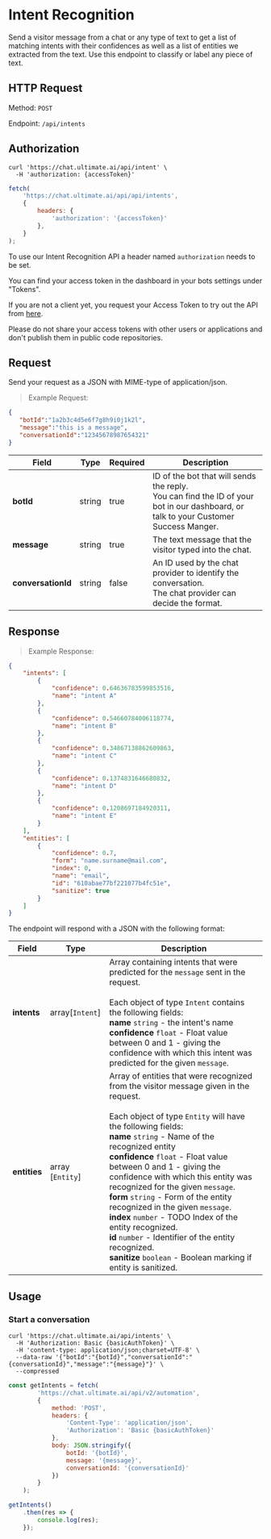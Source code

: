 # Intent Recognition

Send a visitor message from a chat or any type of text to get a 
list of matching intents with their confidences as well as a list of 
entities we extracted from the text. 
Use this endpoint to classify or label any piece of text.

## HTTP Request

Method: `POST`

Endpoint: `/api/intents`

## Authorization
```shell
curl 'https://chat.ultimate.ai/api/intent' \
  -H 'authorization: {accessToken}'
```

```javascript
fetch(
    'https://chat.ultimate.ai/api/api/intents', 
    {
        headers: {
            'authorization': '{accessToken}'
        },
    }
);
```

To use our Intent Recognition API a header named `authorization` needs to be set.

You can find your access token in the dashboard in your bots settings under "Tokens".

If you are not a client yet, you request your Access Token to try out the API from 
[here](https://ultimate.ai).

<aside class="notice">
Please do not share your access tokens with other users or applications and don't publish them in public code repositories.
</aside>

## Request

Send your request as a JSON with MIME-type of application/json.

> Example Request:

```json
{
   "botId":"1a2b3c4d5e6f7g8h9i0j1k2l",
   "message":"this is a message", 
   "conversationId":"12345678987654321"
}
```

Field | Type  | Required | Description
---------- | ---------- | ---------- | ------------------------------
**botId** | string | true | ID of the bot that will sends the reply.<br />You can find the ID of your bot in our dashboard, or talk to your Customer Success Manger.
**message** | string | true | The text message that the visitor typed into the chat.
**conversationId** | string | false | An ID used by the chat provider to identify the conversation.<br />The chat provider can decide the format.

## Response

> Example Response:

```json
{
    "intents": [
        {
            "confidence": 0.64636783599853516,
            "name": "intent A"
        },
        {
            "confidence": 0.54660784006118774,
            "name": "intent B"
        },
        {
            "confidence": 0.34867138862609863,
            "name": "intent C"
        },
        {
            "confidence": 0.1374831646680832,
            "name": "intent D"
        },
        {
            "confidence": 0.1208697184920311,
            "name": "intent E"
        }
    ],
    "entities": [
        {
            "confidence": 0.7,
            "form": "name.surname@mail.com",
            "index": 0,
            "name": "email",
            "id": "610abae77bf221077b4fc51e",
            "sanitize": true
        }
    ]
}
```

The endpoint will respond with a JSON with the following format:

Field | Type  | Description
---------- | ---------- | ------------------------------
**intents** | array[`Intent`] | Array containing intents that were predicted for the `message` sent in the request.<br /><br />Each object of type `Intent` contains the following fields:<br />**name** `string` - the intent's name<br />**confidence** `float` - Float value between 0 and 1 - giving the confidence with which this intent was predicted for the given `message`.
**entities** | array [`Entity`] |  Array of entities that were recognized from the visitor message given in the request.<br /><br />Each object of type `Entity` will have the following fields:<br />**name** `string` - Name of the recognized entity<br />**confidence** `float` - Float value between 0 and 1 - giving the confidence with which this entity was recognized for the given `message`.<br />**form** `string` - Form of the entity recognized in the given `message`.<br />**index** `number` - TODO Index of the entity recognized.<br />**id** `number` - Identifier of the entity recognized.<br />**sanitize** `boolean` - Boolean marking if entity is sanitized.

## Usage
### Start a conversation

```shell
curl 'https://chat.ultimate.ai/api/intents' \
  -H 'Authorization: Basic {basicAuthToken}' \
  -H 'content-type: application/json;charset=UTF-8' \
  --data-raw '{"botId":"{botId}","conversationId":"{conversationId}","message":"{message}"}' \
  --compressed
```

```javascript
const getIntents = fetch(
        'https://chat.ultimate.ai/api/v2/automation',
        {
            method: 'POST',
            headers: {
                'Content-Type': 'application/json',
                'Authorization': 'Basic {basicAuthToken}'
            },
            body: JSON.stringify({
                botId: '{botId}',
                message: '{message}',
                conversationId: '{conversationId}'
            })
        }
    );

getIntents()
    .then(res => {
        console.log(res);
    });
```
